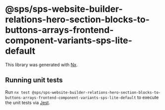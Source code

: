 # @sps/sps-website-builder-relations-hero-section-blocks-to-buttons-arrays-frontend-component-variants-sps-lite-default

This library was generated with [Nx](https://nx.dev).

## Running unit tests

Run `nx test @sps/sps-website-builder-relations-hero-section-blocks-to-buttons-arrays-frontend-component-variants-sps-lite-default` to execute the unit tests via [Jest](https://jestjs.io).
